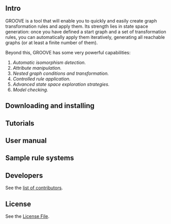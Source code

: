 ## Intro

GROOVE is a tool that will enable you to quickly and easily create graph transformation rules and apply them.
Its strength lies in state space generation: once you have defined a start graph and a set of transformation
rules, you can automatically apply them iteratively, generating all reachable graphs (or at least a finite
number of them).

Beyond this, GROOVE has some very powerful capabilities:

1. _Automatic isomorphism detection._
2. _Attribute manipulation._
3. _Nested graph conditions and transformation._
4. _Controlled rule application._
5. _Advanced state space exploration strategies._
6. _Model checking._

## Downloading and installing

## Tutorials

## User manual

## Sample rule systems

## Developers

See the [list of contributors](.DEVELOPERS.md).

## License

See the [License File](./LICENSE.md).

